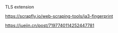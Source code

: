 TLS extension


https://scrapfly.io/web-scraping-tools/ja3-fingerprint

https://juejin.cn/post/7197740114252447781
